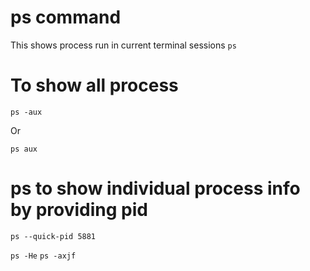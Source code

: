 # ps command
This shows process run in current terminal sessions
`ps`

# To show all process
`ps -aux`

Or

`ps aux`
# ps to show individual process info by providing pid
`ps --quick-pid 5881`


`ps -He`
`ps -axjf`